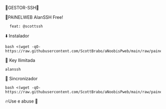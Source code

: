 🔰GESTOR-SSH🔰

🔹️PAINELWEB AlanSSH Free!
      
      feat: @scottssh


⬇️ Instalador
```
bash <(wget -qO- https://raw.githubusercontent.com/ScottBrabo/aNoobisPweb/main/raw/painel/install/ubuinst.sh)
```

🔑 Key Ilimitada
```
alanssh
```

🔄 Sincronizador
```
bash <(wget -qO- https://raw.githubusercontent.com/ScottBrabo/aNoobisPweb/main/raw/painel/sync/sincpainel.sh)
```

🔥Use e abuse 🍷
